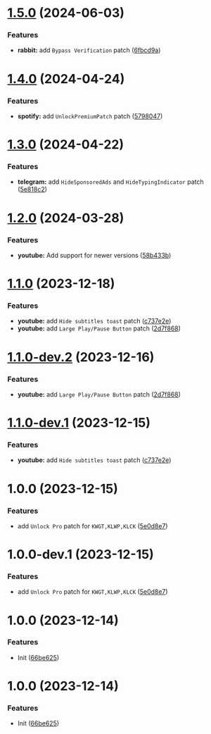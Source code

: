 # [1.5.0](https://github.com/Aunali321/ReVancedExperiments/compare/v1.4.0...v1.5.0) (2024-06-03)


### Features

* **rabbit:** add `Bypass Verification` patch ([6fbcd9a](https://github.com/Aunali321/ReVancedExperiments/commit/6fbcd9a19d07b93c0c83ea5402a3203da0eeafe5))

# [1.4.0](https://github.com/Aunali321/ReVancedExperiments/compare/v1.3.0...v1.4.0) (2024-04-24)


### Features

* **spotify:** add `UnlockPremiumPatch` patch ([5798047](https://github.com/Aunali321/ReVancedExperiments/commit/57980475f0fc6f5d4fb4dd909dfefe2f4b50dc84))

# [1.3.0](https://github.com/Aunali321/ReVancedExperiments/compare/v1.2.0...v1.3.0) (2024-04-22)


### Features

* **telegram:** add `HideSponsoredAds` and `HideTypingIndicator` patch ([5e818c2](https://github.com/Aunali321/ReVancedExperiments/commit/5e818c21c6a1db1a5336ea1bcd3242297e85c8c6))

# [1.2.0](https://github.com/Aunali321/ReVancedExperiments/compare/v1.1.0...v1.2.0) (2024-03-28)


### Features

* **youtube:** Add support for newer versions ([58b433b](https://github.com/Aunali321/ReVancedExperiments/commit/58b433b3fd8e5ba027910407dfe575081d00e98f))

# [1.1.0](https://github.com/Aunali321/ReVancedExperiments/compare/v1.0.0...v1.1.0) (2023-12-18)


### Features

* **youtube:** add `Hide subtitles toast` patch ([c737e2e](https://github.com/Aunali321/ReVancedExperiments/commit/c737e2e2c11377c86d47fa7deab2f27f850f2bd9))
* **youtube:** add `Large Play/Pause Button` patch ([2d7f868](https://github.com/Aunali321/ReVancedExperiments/commit/2d7f8681c03764a549ad5bbccfe3caa94f63e30b))

# [1.1.0-dev.2](https://github.com/Aunali321/ReVancedExperiments/compare/v1.1.0-dev.1...v1.1.0-dev.2) (2023-12-16)


### Features

* **youtube:** add `Large Play/Pause Button` patch ([2d7f868](https://github.com/Aunali321/ReVancedExperiments/commit/2d7f8681c03764a549ad5bbccfe3caa94f63e30b))

# [1.1.0-dev.1](https://github.com/Aunali321/ReVancedExperiments/compare/v1.0.0...v1.1.0-dev.1) (2023-12-15)


### Features

* **youtube:** add `Hide subtitles toast` patch ([c737e2e](https://github.com/Aunali321/ReVancedExperiments/commit/c737e2e2c11377c86d47fa7deab2f27f850f2bd9))

# 1.0.0 (2023-12-15)


### Features

* add `Unlock Pro` patch for `KWGT,KLWP,KLCK` ([5e0d8e7](https://github.com/Aunali321/ReVancedExperiments/commit/5e0d8e70c8ad61f78137e4893747a651093f2a7f))

# 1.0.0-dev.1 (2023-12-15)


### Features

* add `Unlock Pro` patch for `KWGT,KLWP,KLCK` ([5e0d8e7](https://github.com/Aunali321/ReVancedExperiments/commit/5e0d8e70c8ad61f78137e4893747a651093f2a7f))

# 1.0.0 (2023-12-14)


### Features

* Init ([66be625](https://github.com/ReVanced/revanced-patches-template/commit/66be625f25ee2d678dac62a5bf4daa631284f8f6))

# 1.0.0 (2023-12-14)


### Features

* Init ([66be625](https://github.com/ReVanced/revanced-patches-template/commit/66be625f25ee2d678dac62a5bf4daa631284f8f6))
